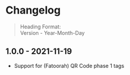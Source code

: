 # Changelog

> Heading Format:\
> Version - Year-Month-Day

## 1.0.0 - 2021-11-19

- Support for (Fatoorah) QR Code phase 1 tags
